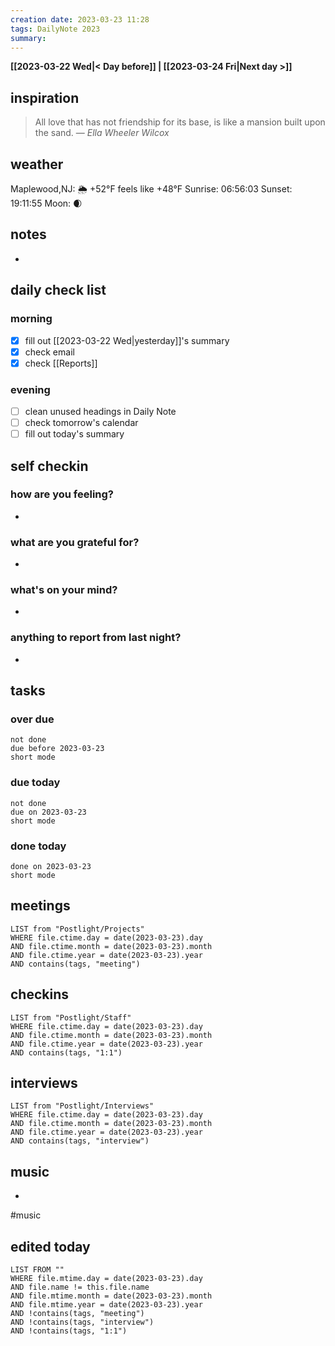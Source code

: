 ```yaml
---
creation date: 2023-03-23 11:28
tags: DailyNote 2023
summary:
---
```

**[[2023-03-22 Wed|< Day before]] | [[2023-03-24 Fri|Next day >]]**

## inspiration
> All love that has not friendship for its base, is like a mansion built upon the sand.
> — <cite>Ella Wheeler Wilcox</cite>

## weather
Maplewood,NJ: 🌦   +52°F feels like +48°F
Sunrise: 06:56:03
Sunset:  19:11:55
Moon:    🌒

## notes
- 

## daily check list
### morning
- [x] fill out [[2023-03-22 Wed|yesterday]]'s summary
- [x] check email
- [x] check [[Reports]]
### evening
- [ ] clean unused headings in Daily Note
- [ ] check tomorrow's calendar
- [ ] fill out today's summary

## self checkin
### how are you feeling? 
- 
### what are you grateful for? 
- 
### what's on your mind?
- 
### anything to report from last night?
- 

## tasks
### over due
```tasks
not done
due before 2023-03-23
short mode
```

### due today
```tasks
not done
due on 2023-03-23
short mode
```

### done today
```tasks
done on 2023-03-23
short mode
```

## meetings
```dataview
LIST from "Postlight/Projects"
WHERE file.ctime.day = date(2023-03-23).day
AND file.ctime.month = date(2023-03-23).month
AND file.ctime.year = date(2023-03-23).year
AND contains(tags, "meeting")
```

## checkins
```dataview
LIST from "Postlight/Staff"
WHERE file.ctime.day = date(2023-03-23).day
AND file.ctime.month = date(2023-03-23).month
AND file.ctime.year = date(2023-03-23).year
AND contains(tags, "1:1")
```

## interviews
```dataview
LIST from "Postlight/Interviews"
WHERE file.ctime.day = date(2023-03-23).day
AND file.ctime.month = date(2023-03-23).month
AND file.ctime.year = date(2023-03-23).year
AND contains(tags, "interview")
```

## music
- 
#music

## edited today
```dataview
LIST FROM ""
WHERE file.mtime.day = date(2023-03-23).day 
AND file.name != this.file.name
AND file.mtime.month = date(2023-03-23).month 
AND file.mtime.year = date(2023-03-23).year
AND !contains(tags, "meeting")
AND !contains(tags, "interview")
AND !contains(tags, "1:1")
```

